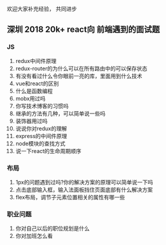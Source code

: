 欢迎大家补充经验， 共同进步


## 深圳 2018 20k+ react向 前端遇到的面试题

### JS
1. redux中间件原理
2. redux-router的为什么可以在所有路由中的可以保存状态
3. 有没有看过什么令你眼前一亮的库，里面用到什么技术
4. vue和react的区别
5. 什么是函数编程
6. mobx用过吗
7. 你写技术博客的习惯吗
8. 继承的方法有几种，可以简单说一些吗
9. 装饰器用过吗
10. 说说你对redux的理解
11. express的中间件原理
12. node模块的查找方式
13. 说一下react的生命周期顺序


### 布局
1. 1px的问题遇到过吗?你的解决方案的原理可以简单说一下吗
2. 点击底部输入框，输入法面板挡住页面底部有什么解决方案
3. flex布局，调节子元素位置相关的属性有哪一些

### 职业问题
1. 你对自己以后的职位规划是什么
2. 你对加班怎么看


